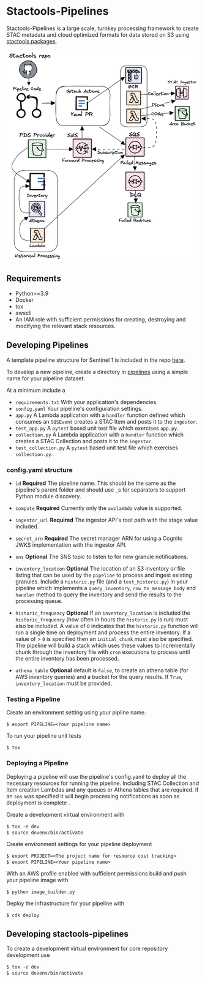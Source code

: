 # Stactools-Pipelines
Stactools-Pipelines is a large scale, turnkey processing framework to create STAC metadata and cloud optimized formats for data stored on S3 using [stactools packages](https://github.com/stactools-packages).


![Alt text](/docs/stactools_pipelines_cog.png)


## Requirements
- Python>=3.9
- Docker
- tox
- awscli
- An IAM role with sufficient permissions for creating, destroying and modifying the relevant stack resources.


## Developing Pipelines

A template pipeline structure for Sentinel 1 is included in the repo [here](stactools_pipelines/pipelines/sentinel1).

To develop a new pipeline, create a directory in [pipelines](stactools_pipelines/pipelines) using a simple name for your pipeline dataset.

At a minimum include a
- `requirements.txt` With your application's dependencies.
- `config.yaml` Your pipeline's configuration settings.
- `app.py` A Lambda application with a `handler` function defined which consumes an `SQSEvent` creates a STAC Item and posts it to the `ingestor`.
- `test_app.py` A `pytest` based unit test file which exercises `app.py`.
- `collection.py` A Lambda application with a `handler` function which creates a STAC Collection and posts it to the `ingestor`.
- `test_collection.py` A `pytest` based unit test file which exercises `collection.py`.

### config.yaml structure
- `id` **Required** The pipeline name. This should be the same as the pipeline's parent folder and should use `_`s for separators to support Python module discovery.

- `compute` **Required** Currently only the `awslambda` value is supported.

- `ingestor_url` **Required** The ingestor API's root path with the stage value included.

- `secret_arn` **Required** The secret manager ARN for using a Cognito JWKS implementation with the ingestor API.

- `sns` **Optional** The SNS topic to listen to for new granule notifications.

- `inventory_location` **Optional** The location of an S3 inventory or file listing that can be used by the `pipeline` to process and ingest existing granules.  Include a `historic.py` file (and a `test_historic.py`) in your pipeline which implements a `query_inventory`, `row_to_message_body` and `handler` method to query the inventory and send the results to the processing queue.

- `historic_frequency` **Optional** If an `inventory_location` is included the `historic_frequency` (how often in hours the `historic.py` is run) must also be included.  A value of `0` indicates that the `historic.py` function will run a single time on deployment and process the entire inventory. If a value of > `0` is specified then an `initial_chunk` must also be specified.  The pipeline will build a stack which uses these values to incrementally chunk through the inventory file with `cron` executions to process until the entire inventory has been processed.

- `athena_table` **Optional** default is `False`, to create an athena table (for AWS inventory queries) and a bucket for the query results. If `True`, `inventory_location` must be provided.

### Testing a Pipeline
Create an environment setting using your pipline name.
```
$ export PIPELINE=<Your pipeline name>
```

To run your pipeline unit tests
```
$ tox
```

### Deploying a Pipeline
Deploying a pipeline will use the pipeline's config.yaml to deploy all the necessary resources for running the pipeline.  Including STAC Collection and Item creation Lambdas and any queues or Athena tables that are required. If an `sns` was specified it will begin processing notifications as soon as deployment is complete .

Create a development virtual environment with
```
$ tox -e dev
$ source devenv/bin/activate
```
Create environment settings for your pipeline deployment
```
$ export PROJECT=<The project name for resource cost tracking>
$ export PIPELINE=<Your pipeline name>
```
With an AWS profile enabled with sufficient permissions build and push your pipeline image with
```
$ python image_builder.py
```

Deploy the infrastructure for your pipeline with
```
$ cdk deploy
```

## Developing stactools-pipelines
To create a development virtual environment for core repository development use
```
$ tox -e dev
$ source devenv/bin/activate
```
